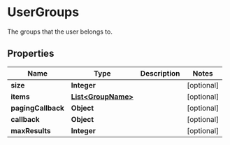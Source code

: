 

# UserGroups

The groups that the user belongs to.

## Properties

| Name | Type | Description | Notes |
|------------ | ------------- | ------------- | -------------|
|**size** | **Integer** |  |  [optional] |
|**items** | [**List&lt;GroupName&gt;**](GroupName.md) |  |  [optional] |
|**pagingCallback** | **Object** |  |  [optional] |
|**callback** | **Object** |  |  [optional] |
|**maxResults** | **Integer** |  |  [optional] |



